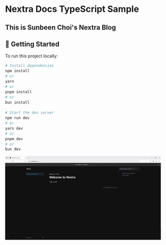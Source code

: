 # Nextra Docs TypeScript Sample

This is Sunbeen Choi's Nextra Blog
---

## 🚀 Getting Started

To run this project locally:

```bash
# Install dependencies
npm install
# or
yarn
# or
pnpm install
# or
bun install

# Start the dev server
npm run dev
# or
yarn dev
# or
pnpm dev
# or
bun dev

```

![Example Image](public/mainPage.png)
